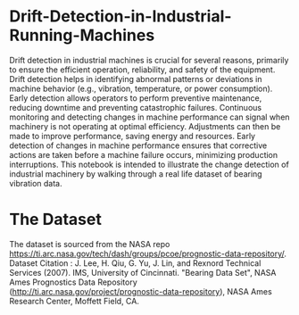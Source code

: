 # Drift-Detection-in-Industrial-Running-Machines
Drift detection in industrial machines is crucial for several reasons, primarily to ensure the efficient operation, reliability, and safety of the equipment. Drift detection helps in identifying abnormal patterns or deviations in machine behavior (e.g., vibration, temperature, or power consumption). Early detection allows operators to perform preventive maintenance, reducing downtime and preventing catastrophic failures. Continuous monitoring and detecting changes in machine performance can signal when machinery is not operating at optimal efficiency. Adjustments can then be made to improve performance, saving energy and resources. Early detection of changes in machine performance ensures that corrective actions are taken before a machine failure occurs, minimizing production interruptions.
This notebook is intended to illustrate the change detection of industrial machinery by walking through a real life dataset of bearing vibration data.
# The Dataset
The dataset is sourced from the NASA repo https://ti.arc.nasa.gov/tech/dash/groups/pcoe/prognostic-data-repository/.
Dataset Citation : J. Lee, H. Qiu, G. Yu, J. Lin, and Rexnord Technical Services (2007). IMS, University of Cincinnati. "Bearing Data Set", NASA Ames Prognostics Data Repository (http://ti.arc.nasa.gov/project/prognostic-data-repository), NASA Ames Research Center, Moffett Field, CA.


